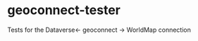 geoconnect-tester
=================

Tests for the Dataverse&lt;- geoconnect -> WorldMap connection
